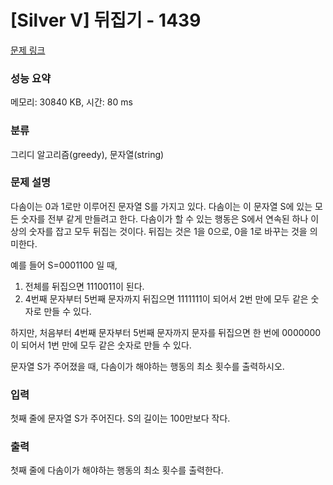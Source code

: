 # [Silver V] 뒤집기 - 1439 

[문제 링크](https://www.acmicpc.net/problem/1439) 

### 성능 요약

메모리: 30840 KB, 시간: 80 ms

### 분류

그리디 알고리즘(greedy), 문자열(string)

### 문제 설명

<p>다솜이는 0과 1로만 이루어진 문자열 S를 가지고 있다. 다솜이는 이 문자열 S에 있는 모든 숫자를 전부 같게 만들려고 한다. 다솜이가 할 수 있는 행동은 S에서 연속된 하나 이상의 숫자를 잡고 모두 뒤집는 것이다. 뒤집는 것은 1을 0으로, 0을 1로 바꾸는 것을 의미한다.</p>

<p>예를 들어 S=0001100 일 때,</p>

<ol>
	<li>전체를 뒤집으면 1110011이 된다.</li>
	<li>4번째 문자부터 5번째 문자까지 뒤집으면 1111111이 되어서 2번 만에 모두 같은 숫자로 만들 수 있다.</li>
</ol>

<p>하지만, 처음부터 4번째 문자부터 5번째 문자까지 문자를 뒤집으면 한 번에 0000000이 되어서 1번 만에 모두 같은 숫자로 만들 수 있다.</p>

<p>문자열 S가 주어졌을 때, 다솜이가 해야하는 행동의 최소 횟수를 출력하시오.</p>

### 입력 

 <p>첫째 줄에 문자열 S가 주어진다. S의 길이는 100만보다 작다.</p>

### 출력 

 <p>첫째 줄에 다솜이가 해야하는 행동의 최소 횟수를 출력한다.</p>

